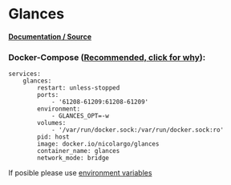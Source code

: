 # **Glances**

#### [Documentation / Source](https://glances.readthedocs.io/en/latest/)

### Docker-Compose ([Recommended, click for why](https://docs.docker.com/compose/intro/features-uses/)):

```
services:
    glances:
        restart: unless-stopped
        ports:
            - '61208-61209:61208-61209'
        environment:
            - GLANCES_OPT=-w
        volumes:
            - '/var/run/docker.sock:/var/run/docker.sock:ro'
        pid: host
        image: docker.io/nicolargo/glances
        container_name: glances
        network_mode: bridge
```

If posible please use [environment variables](https://docs.docker.com/compose/environment-variables/set-environment-variables/)

